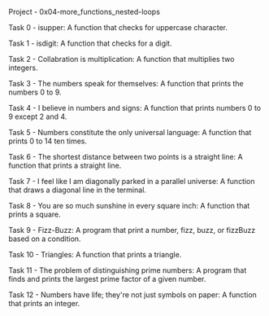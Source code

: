 Project - 0x04-more_functions_nested-loops

Task 0 - isupper: A function that checks for uppercase character.

Task 1 - isdigit: A function that checks for a digit.

Task 2 - Collabration is multiplication: A function that multiplies two integers.

Task 3 - The numbers speak for themselves: A function that prints the numbers 0 to 9.

Task 4 - I believe in numbers and signs: A function that prints numbers 0 to 9 except 2 and 4.

Task 5 - Numbers constitute the only universal language: A function that prints 0 to 14 ten times.

Task 6 - The shortest distance between two points is a straight line: A function that prints a straight line.

Task 7 - I feel like I am diagonally parked in a parallel universe: A function that draws a diagonal line in the terminal.

Task 8 - You are so much sunshine in every square inch: A function that prints a square.

Task 9 - Fizz-Buzz: A program that print a number, fizz, buzz, or fizzBuzz based on a condition.

Task 10 - Triangles: A function that prints a triangle.

Task 11 - The problem of distinguishing prime numbers: A program that finds and prints the largest prime factor of a given number.

Task 12 - Numbers have life; they're not just symbols on paper: A function that prints an integer.
